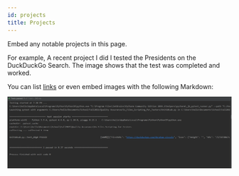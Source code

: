 ```yaml
---
id: projects
title: Projects
---
```


Embed any notable projects in this page.

For example, A recent project I did I tested the Presidents on the DuckDuckGo Search. The image shows that the test was completed and worked.

You can list [links](https://raw.githubusercontent.com/mdem20/tech-portfolio/main/assets/Unit10-test.PNG)
or even embed images with the following Markdown:

![Add alternate text for image](/assets/unit10-test.png)
